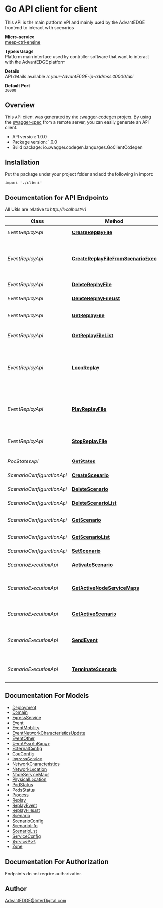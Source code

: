 # Go API client for client

This API is the main platform API and mainly used by the AdvantEDGE frontend to interact with scenarios <p>**Micro-service**<br>[meep-ctrl-engine](https://github.com/InterDigitalInc/AdvantEDGE/tree/master/go-apps/meep-ctrl-engine) <p>**Type & Usage**<br>Platform main interface used by controller software that want to interact with the AdvantEDGE platform <p>**Details**<br>API details available at _your-AdvantEDGE-ip-address:30000/api_ <p>**Default Port**<br>`30000` 

## Overview
This API client was generated by the [swagger-codegen](https://github.com/swagger-api/swagger-codegen) project.  By using the [swagger-spec](https://github.com/swagger-api/swagger-spec) from a remote server, you can easily generate an API client.

- API version: 1.0.0
- Package version: 1.0.0
- Build package: io.swagger.codegen.languages.GoClientCodegen

## Installation
Put the package under your project folder and add the following in import:
```golang
import "./client"
```

## Documentation for API Endpoints

All URIs are relative to *http://localhost/v1*

Class | Method | HTTP request | Description
------------ | ------------- | ------------- | -------------
*EventReplayApi* | [**CreateReplayFile**](docs/EventReplayApi.md#createreplayfile) | **Post** /replay/{name} | Add a replay file
*EventReplayApi* | [**CreateReplayFileFromScenarioExec**](docs/EventReplayApi.md#createreplayfilefromscenarioexec) | **Post** /replay/{name}/generate | Generate a replay file from scenario execution events
*EventReplayApi* | [**DeleteReplayFile**](docs/EventReplayApi.md#deletereplayfile) | **Delete** /replay/{name} | Delete a replay file
*EventReplayApi* | [**DeleteReplayFileList**](docs/EventReplayApi.md#deletereplayfilelist) | **Delete** /replay | Delete all replay files
*EventReplayApi* | [**GetReplayFile**](docs/EventReplayApi.md#getreplayfile) | **Get** /replay/{name} | Get a specific replay file
*EventReplayApi* | [**GetReplayFileList**](docs/EventReplayApi.md#getreplayfilelist) | **Get** /replay | Get all replay file names
*EventReplayApi* | [**LoopReplay**](docs/EventReplayApi.md#loopreplay) | **Post** /replay/{name}/loop | Loop-Execute a replay file present in the platform store
*EventReplayApi* | [**PlayReplayFile**](docs/EventReplayApi.md#playreplayfile) | **Post** /replay/{name}/play | Execute a replay file present in the platform store
*EventReplayApi* | [**StopReplayFile**](docs/EventReplayApi.md#stopreplayfile) | **Post** /replay/{name}/stop | Stop execution of a replay file
*PodStatesApi* | [**GetStates**](docs/PodStatesApi.md#getstates) | **Get** /states | Get pods states
*ScenarioConfigurationApi* | [**CreateScenario**](docs/ScenarioConfigurationApi.md#createscenario) | **Post** /scenarios/{name} | Add a scenario
*ScenarioConfigurationApi* | [**DeleteScenario**](docs/ScenarioConfigurationApi.md#deletescenario) | **Delete** /scenarios/{name} | Delete a scenario
*ScenarioConfigurationApi* | [**DeleteScenarioList**](docs/ScenarioConfigurationApi.md#deletescenariolist) | **Delete** /scenarios | Delete all scenarios
*ScenarioConfigurationApi* | [**GetScenario**](docs/ScenarioConfigurationApi.md#getscenario) | **Get** /scenarios/{name} | Get a specific scenario
*ScenarioConfigurationApi* | [**GetScenarioList**](docs/ScenarioConfigurationApi.md#getscenariolist) | **Get** /scenarios | Get all scenarios
*ScenarioConfigurationApi* | [**SetScenario**](docs/ScenarioConfigurationApi.md#setscenario) | **Put** /scenarios/{name} | Update a scenario
*ScenarioExecutionApi* | [**ActivateScenario**](docs/ScenarioExecutionApi.md#activatescenario) | **Post** /active/{name} | Deploy a scenario
*ScenarioExecutionApi* | [**GetActiveNodeServiceMaps**](docs/ScenarioExecutionApi.md#getactivenodeservicemaps) | **Get** /active/serviceMaps | Get deployed scenario&#39;s port mapping
*ScenarioExecutionApi* | [**GetActiveScenario**](docs/ScenarioExecutionApi.md#getactivescenario) | **Get** /active | Get the deployed scenario
*ScenarioExecutionApi* | [**SendEvent**](docs/ScenarioExecutionApi.md#sendevent) | **Post** /events/{type} | Send events to the deployed scenario
*ScenarioExecutionApi* | [**TerminateScenario**](docs/ScenarioExecutionApi.md#terminatescenario) | **Delete** /active | Terminate the deployed scenario


## Documentation For Models

 - [Deployment](docs/Deployment.md)
 - [Domain](docs/Domain.md)
 - [EgressService](docs/EgressService.md)
 - [Event](docs/Event.md)
 - [EventMobility](docs/EventMobility.md)
 - [EventNetworkCharacteristicsUpdate](docs/EventNetworkCharacteristicsUpdate.md)
 - [EventOther](docs/EventOther.md)
 - [EventPoasInRange](docs/EventPoasInRange.md)
 - [ExternalConfig](docs/ExternalConfig.md)
 - [GpuConfig](docs/GpuConfig.md)
 - [IngressService](docs/IngressService.md)
 - [NetworkCharacteristics](docs/NetworkCharacteristics.md)
 - [NetworkLocation](docs/NetworkLocation.md)
 - [NodeServiceMaps](docs/NodeServiceMaps.md)
 - [PhysicalLocation](docs/PhysicalLocation.md)
 - [PodStatus](docs/PodStatus.md)
 - [PodsStatus](docs/PodsStatus.md)
 - [Process](docs/Process.md)
 - [Replay](docs/Replay.md)
 - [ReplayEvent](docs/ReplayEvent.md)
 - [ReplayFileList](docs/ReplayFileList.md)
 - [Scenario](docs/Scenario.md)
 - [ScenarioConfig](docs/ScenarioConfig.md)
 - [ScenarioInfo](docs/ScenarioInfo.md)
 - [ScenarioList](docs/ScenarioList.md)
 - [ServiceConfig](docs/ServiceConfig.md)
 - [ServicePort](docs/ServicePort.md)
 - [Zone](docs/Zone.md)


## Documentation For Authorization
 Endpoints do not require authorization.


## Author

AdvantEDGE@InterDigital.com

